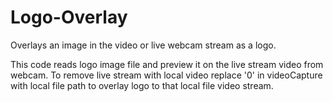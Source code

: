 # Logo-Overlay
Overlays an image in the video or live webcam stream as a logo.

This code reads logo image file and preview it on the live stream video from webcam.
To remove live stream with local video replace '0' in videoCapture with local file path to overlay logo to that local file video stream.

